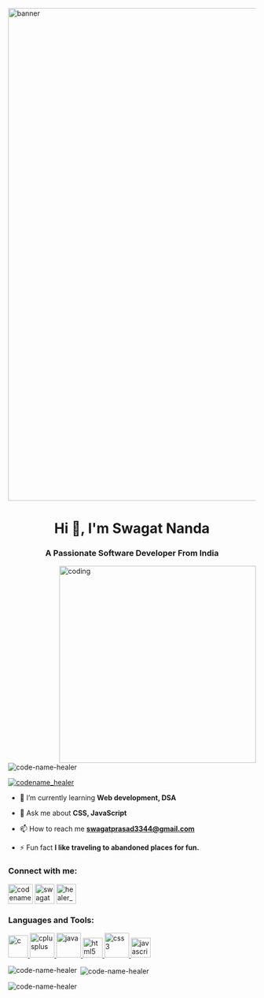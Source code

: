 <img align="center" alt="banner" width="1000" src="https://media1.tenor.com/images/ba6d7d37fa1e4ca966ac7328bf43b96c/tenor.gif?itemid=18657810">
<h1 align="center">Hi 👋, I'm Swagat Nanda</h1>
<h3 align="center">A Passionate Software Developer From India</h3>

<img align="right" alt="coding" width="400" src="https://user-images.githubusercontent.com/55389276/140866485-8fb1c876-9a8f-4d6a-98dc-08c4981eaf70.gif">

<p align="left"> <img src="https://komarev.com/ghpvc/?username=code-name-healer&label=Profile%20views&color=0e75b6&style=flat" alt="code-name-healer" /> </p>

<p align="left"> <a href="https://twitter.com/codename_healer" target="blank"><img src="https://img.shields.io/twitter/follow/codename_healer?logo=twitter&style=for-the-badge" alt="codename_healer" /></a> </p>

- 🌱 I’m currently learning **Web development, DSA**

- 💬 Ask me about **CSS, JavaScript**

- 📫 How to reach me **swagatprasad3344@gmail.com**

- ⚡ Fun fact **I like traveling to abandoned places for fun.**

<h3 align="left">Connect with me:</h3>
<p align="left">
<a href="https://twitter.com/codename_healer" target="blank"><img align="center" src="https://th.bing.com/th/id/OIP.dj2Q_v5PNYeGVFWlZh0h2gHaE8?pid=ImgDet&rs=1" alt="codename_healer" height="40" width="50" /></a>
<a href="https://linkedin.com/in/swagat nanda" target="blank"><img align="center" src="https://cdn.freebiesupply.com/logos/large/2x/linkedin-icon-logo-png-transparent.png" alt="swagat nanda" height="40" width="40" /></a>
<a href="https://instagram.com/healer_senpai" target="blank"><img align="center" src="https://www.svgrepo.com/show/303154/instagram-2016-logo.svg" alt="healer_senpai" height="40" width="40" /></a>
</p>

<h3 align="left">Languages and Tools:</h3>
<p align="left"> <a href="https://www.cprogramming.com/" target="_blank" rel="noreferrer"> <img src="https://imgs.search.brave.com/TYsC9z41BeXF4MpLSMVa80OdEz-T09QOG-g1DC7aSRo/rs:fit:860:0:0/g:ce/aHR0cHM6Ly9jZG4u/d29ybGR2ZWN0b3Js/b2dvLmNvbS9sb2dv/cy9jLTEuc3Zn.svg" alt="c" width="40" height="45"/> </a> <a href="https://www.w3schools.com/cpp/" target="_blank" rel="noreferrer"> <img src="https://raw.githubusercontent.com/isocpp/logos/master/cpp_logo.png" alt="cplusplus" width="50" height="50"/> </a> <a href="https://www.java.com" target="_blank" rel="noreferrer"> <img src="https://static.wixstatic.com/media/e37c27_daada5da098843ab85dffeea0ab48c27~mv2.png/v1/fill/w_614,h_614,al_c,lg_1,q_90/e37c27_daada5da098843ab85dffeea0ab48c27~mv2.png" alt="java" width="50" height="50"/> <a href="https://www.w3.org/html/" target="_blank" rel="noreferrer"> <img src="https://th.bing.com/th/id/R.6ee622d79495c8639c6f70b6b2b87d17?rik=%2f2XVilcAAz8ZxA&riu=http%3a%2f%2fwww.w3.org%2fhtml%2flogo%2fdownloads%2fHTML5_Badge_256.png&ehk=sC92DU%2f38TG6Hx5ueRg%2bfI0WI3r9msruc%2bCl6bqaGIs%3d&risl=&pid=ImgRaw&r=0" alt="html5" width="40" height="40"/> </a> <a href="https://www.w3schools.com/css/" target="_blank" rel="noreferrer"> <img src="https://cdn.iconscout.com/icon/free/png-256/css-118-569410.png" alt="css3" width="50" height="50"/> </a>  </a> <a href="https://developer.mozilla.org/en-US/docs/Web/JavaScript" target="_blank" rel="noreferrer"> <img src="https://pluspng.com/img-png/javascript-vector-png-javascript-vector-logo-600.png" alt="javascript" width="40" height="40"/> </a> </p>

<p><img align="left" src="https://github-readme-stats.vercel.app/api/top-langs?username=code-name-healer&show_icons=true&locale=en&layout=compact" alt="code-name-healer" /></p>

<p>&nbsp;<img align="center" src="https://github-readme-stats.vercel.app/api?username=code-name-healer&show_icons=true&locale=en" alt="code-name-healer" /></p>

<p><img align="center" src="https://github-readme-streak-stats.herokuapp.com/?user=code-name-healer&" alt="code-name-healer" /></p>
